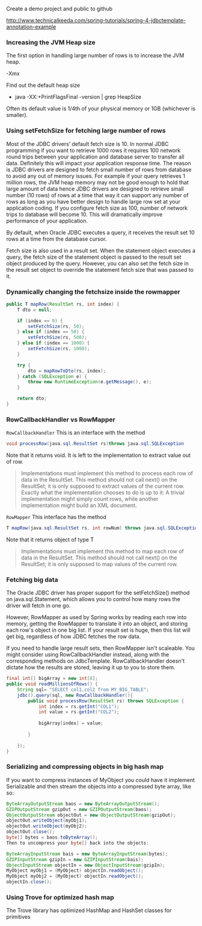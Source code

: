 

Create a demo project and public to github

http://www.technicalkeeda.com/spring-tutorials/spring-4-jdbctemplate-annotation-example

### Increasing the JVM Heap size
The first option in handling large number of rows is to increase the JVM heap. 

-Xmx

Find out the default heap size
- java -XX:+PrintFlagsFinal -version | grep HeapSize

Often its default value is 1/4th of your physical memory or 1GB (whichever is smaller).


### Using setFetchSize for fetching large number of rows

Most of the JDBC drivers’ default fetch size is 10. In normal JDBC programming if you want to retrieve 1000 rows it requires 100 network round trips between your application and database server to transfer all data. Definitely this will impact your application response time. The reason is JDBC drivers are designed to fetch small number of rows from database to avoid any out of memory issues. For example if your query retrieves 1 million rows, the JVM heap memory may not be good enough to hold that large amount of data hence JDBC drivers are designed to retrieve small number (10 rows) of rows at a time that way it can support any number of rows as long as you have better design to handle large row set at your application coding. If you configure fetch size as 100, number of network trips to database will become 10. This will dramatically improve performance of your application.

By default, when Oracle JDBC executes a query, it receives the result set 10 rows at a time from the database cursor. 

Fetch size is also used in a result set. When the statement object executes a query, the fetch size of the statement object is passed to the result set object produced by the query. However, you can also set the fetch size in the result set object to override the statement fetch size that was passed to it. 

### Dynamically changing the fetchsize inside the rowmapper
```java
public T mapRow(ResultSet rs, int index) {
    T dto = null;

    if (index == 0) {
        setFetchSize(rs, 50);
    } else if (index == 50) {
        setFetchSize(rs, 500);
    } else if (index == 1000) {
        setFetchSize(rs, 1000);
    }

    try {
        dto = mapRowToDto(rs, index);
    } catch (SQLException e) {
        throw new RuntimeException(e.getMessage(), e);
    }

    return dto;
}
```
### RowCallbackHandler vs RowMapper

`RowCallbackHandler` 
This is an interface with the method 
```java
void processRow(java.sql.ResultSet rs)throws java.sql.SQLException
```
Note that it returns void. It is left to the implementation to extract value out of row.

> Implementations must implement this method to process each row of data in the ResultSet. This method should not call next() on the ResultSet; it is only supposed to extract values of the current row. Exactly what the implementation chooses to do is up to it: A trivial implementation might simply count rows, while another implementation might build an XML document.

`RowMapper`
This interface has the method

```java
T mapRow(java.sql.ResultSet rs, int rowNum) throws java.sql.SQLException
```
Note that it returns object of type T
> Implementations must implement this method to map each row of data in the ResultSet. This method should not call next() on the ResultSet; it is only supposed to map values of the current row.

### Fetching big data
The Oracle JDBC driver has proper support for the setFetchSize() method on java.sql.Statement, which allows you to control how many rows the driver will fetch in one go.

However, RowMapper as used by Spring works by reading each row into memory, getting the RowMapper to translate it into an object, and storing each row's object in one big list. If your result set is huge, then this list will get big, regardless of how JDBC fetches the row data.

If you need to handle large result sets, then RowMapper isn't scaleable. You might consider using RowCallbackHandler instead, along with the corresponding methods on JdbcTemplate. RowCallbackHandler doesn't dictate how the results are stored, leaving it up to you to store them.

```java
final int[] bigArray = new int[8];
public void readMillionsOfRows() {
    String sql= "SELECT col1,col2 from MY_BIG_TABLE";
    jdbc().query(sql, new RowCallbackHandler(){
        public void processRow(ResultSet rs) throws SQLException {
            int index = rs.getInt("COL1");
            int value = rs.getInt("COL2");
          
            bigArray[index] = value;
            
        }
        
    });
}
```

### Serializing and compressing objects in big hash map

If you want to compress instances of MyObject you could have it implement Serializable and then stream the objects into a compressed byte array, like so:
```java
ByteArrayOutputStream baos = new ByteArrayOutputStream();
GZIPOutputStream gzipOut = new GZIPOutputStream(baos);
ObjectOutputStream objectOut = new ObjectOutputStream(gzipOut);
objectOut.writeObject(myObj1);
objectOut.writeObject(myObj2);
objectOut.close();
byte[] bytes = baos.toByteArray();
Then to uncompress your byte[] back into the objects:

ByteArrayInputStream bais = new ByteArrayInputStream(bytes);
GZIPInputStream gzipIn = new GZIPInputStream(bais);
ObjectInputStream objectIn = new ObjectInputStream(gzipIn);
MyObject myObj1 = (MyObject) objectIn.readObject();
MyObject myObj2 = (MyObject) objectIn.readObject();
objectIn.close();
```

### Using Trove for optimized hash map

The Trove library has optimized HashMap and HashSet classes for primitives
 
